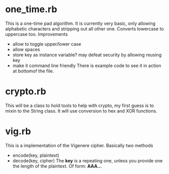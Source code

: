 # one_time.rb


This is a one-time pad algorithm. It is currently very basic, only allowing alphabetic characters and stripping out all other one. Converts lowercase to uppercase too.
Improvements
* allow to toggle upper/lower case
* allow spaces
* store key as instance variable? may defeat security by allowing reusing key
* make it command line friendly
There is example code to see it in action at bottomof the file.

# crypto.rb

This will be a class to hold tools to help with crypto, my first guess is to mixin to the String class. It will use conversion to hex and XOR functions.


# vig.rb

This is a implementation of the Vigenere cipher. Basically two methods
* encode(key, plaintext)
* decode(key, cipher)
The **key** is a repeating one, unless you provide one the length of the plaintext. Of form: **AAA...**
